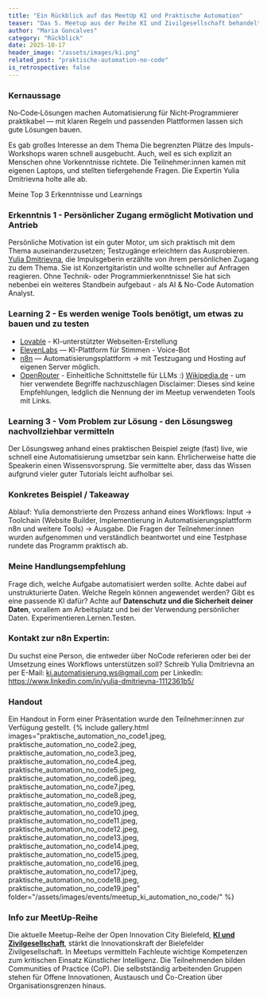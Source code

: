 ```yaml
---
title: "Ein Rückblick auf das MeetUp KI und Praktische Automation"
teaser: "Das 5. Meetup aus der Reihe KI und Zivilgesellschaft behandelte das Thema Praktische Automation. Maria Goncalves gibt einen persönlichen Rückblick auf das MeetUp und teilt, was sie gelernt hat."
author: "Maria Goncalves"
category: "Rückblick"
date: 2025-10-17
header_image: "/assets/images/ki.png"
related_post: "praktische-automation-no-code"
is_retrospective: false
---
```


### Kernaussage
No‑Code‑Lösungen machen Automatisierung für Nicht‑Programmierer praktikabel — mit klaren Regeln und passenden Plattformen lassen sich gute Lösungen bauen.

Es gab großes Interesse an dem Thema
Die begrenzten Plätze des Impuls-Workshops waren schnell ausgebucht. Auch, weil es sich explizit an Menschen ohne Vorkenntnisse richtete. Die Teilnehmer:innen kamen mit eigenen Laptops, und stellten tiefergehende Fragen. Die Expertin Yulia Dmitrievna holte alle ab. 

Meine Top 3 Erkenntnisse und Learnings
### Erkenntnis 1 - Persönlicher Zugang ermöglicht Motivation und Antrieb
Persönliche Motivation ist ein guter Motor, um sich praktisch mit dem Thema auseinanderzusetzen; Testzugänge erleichtern das Ausprobieren.
[Yulia Dmitrievna](https://www.linkedin.com/in/yulia-dmitrievna-1112361b5/), die Impulsgeberin erzählte von ihrem persönlichen Zugang zu dem Thema. Sie ist Konzertgitaristin und wollte schneller auf Anfragen reagieren. Ohne Technik- oder Programmierkenntnisse! 
Sie hat sich nebenbei ein weiteres Standbein aufgebaut - als AI & No-Code Automation Analyst.  

### Learning 2 - Es werden wenige Tools benötigt, um etwas zu bauen und zu testen  
- [Lovable](https://lovable.dev/) - KI-unterstützter Webseiten-Erstellung
- [ElevenLabs](https://elevenlabs.io) — KI-Plattform für Stimmen - Voice-Bot
- [n8n](https://n8n.io) — Automatisierungsplattform -> mit Testzugang und Hosting auf eigenen Server möglich.
- [OpenRouter](https://openrouter.ai/) - Einheitliche Schnittstelle für LLMs
:) [Wikipedia.de](https://de.wikipedia.org/) - um hier verwendete Begriffe nachzuschlagen
Disclaimer: Dieses sind keine Empfehlungen, ledglich die Nennung der im Meetup verwendeten Tools mit Links.

### Learning 3 - Vom Problem zur Lösung - den Lösungsweg nachvollziehbar vermitteln
Der Lösungsweg anhand eines praktischen Beispiel zeigte (fast) live, wie schnell eine Automatisierung umsetzbar sein kann. Ehrlicherweise hatte die Speakerin einen Wissensvorsprung. Sie vermittelte aber, dass das Wissen aufgrund vieler guter Tutorials leicht aufholbar sei.  

### Konkretes Beispiel / Takeaway
Ablauf: Yulia demonstrierte den Prozess anhand eines Workflows: Input → Toolchain (Website Builder, Implementierung in Automatisierungsplattform n8n und weitere Tools) → Ausgabe.
Die Fragen der Teilnehmer:innen wurden aufgenommen und verständlich beantwortet und eine Testphase rundete das Programm praktisch ab. 

### Meine Handlungsempfehlung
Frage dich, welche Aufgabe automatisiert werden sollte. Achte dabei auf unstrukturierte Daten. Welche Regeln können angewendet werden? Gibt es eine passende KI dafür? 
Achte auf **Datenschutz und die Sicherheit deiner Daten**, vorallem am Arbeitsplatz und bei der Verwendung persönlicher Daten. Experimentieren.Lernen.Testen.

### Kontakt zur n8n Expertin:  
Du suchst eine Person, die entweder über NoCode referieren oder bei der Umsetzung eines Workflows unterstützen soll? 
Schreib Yulia Dmitrievna an
per E-Mail: ki.automatisierung.ws@gmail.com
per LinkedIn: https://www.linkedin.com/in/yulia-dmitrievna-1112361b5/

### Handout
Ein Handout in Form einer Präsentation wurde den Teilnehmer:innen zur Verfügung gestellt.
{% include gallery.html 
   images="praktische_automation_no_code1.jpeg, praktische_automation_no_code2.jpeg,  praktische_automation_no_code3.jpeg, praktische_automation_no_code4.jpeg, praktische_automation_no_code5.jpeg, 
   praktische_automation_no_code6.jpeg, praktische_automation_no_code7.jpeg, praktische_automation_no_code8.jpeg, praktische_automation_no_code9.jpeg, praktische_automation_no_code10.jpeg, praktische_automation_no_code11.jpeg, praktische_automation_no_code12.jpeg, praktische_automation_no_code13.jpeg, praktische_automation_no_code14.jpeg, praktische_automation_no_code15.jpeg, praktische_automation_no_code16.jpeg, praktische_automation_no_code17.jpeg, praktische_automation_no_code18.jpeg, praktische_automation_no_code19.jpeg"  
   folder="/assets/images/events/meetup_ki_automation_no_code/" %}

### Info zur MeetUp-Reihe
Die aktuelle Meetup-Reihe der Open Innovation City Bielefeld, [**KI und Zivilgesellschaft**](https://oic-bielefeld.de/ki/), stärkt die Innovationskraft der Bielefelder Zivilgesellschaft. In Meetups vermitteln Fachleute wichtige Kompetenzen zum kritischen Einsatz Künstlicher Intelligenz. Die Teilnehmenden bilden Communities of Practice (CoP). Die selbstständig arbeitenden Gruppen stehen für Offene Innovationen, Austausch und Co-Creation über Organisationsgrenzen hinaus.
